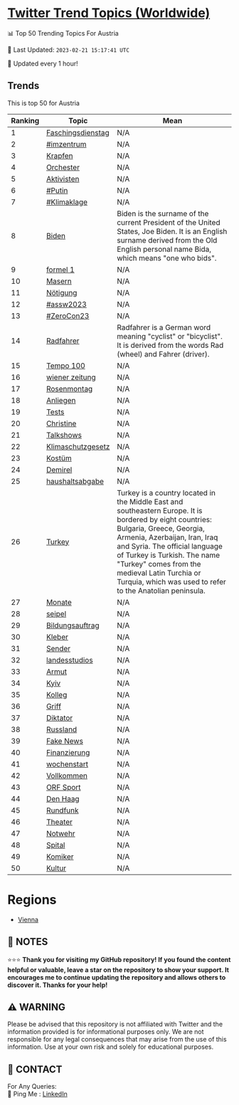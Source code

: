 [Twitter Trend Topics (Worldwide)](https://github.com/ErcinDedeoglu/Twitter-Trend-Topics)
==========


📊 Top 50 Trending Topics For Austria

📆 Last Updated: `2023-02-21 15:17:41 UTC`

🔧 Updated every 1 hour!


## Trends

This is top 50 for Austria

| Ranking | Topic | Mean |
| ------- | ------------ | ------------ |
| 1 | [Faschingsdienstag](http://twitter.com/search?q=Faschingsdienstag) | N/A |
| 2 | [#imzentrum](http://twitter.com/search?q=%23imzentrum) | N/A |
| 3 | [Krapfen](http://twitter.com/search?q=Krapfen) | N/A |
| 4 | [Orchester](http://twitter.com/search?q=Orchester) | N/A |
| 5 | [Aktivisten](http://twitter.com/search?q=Aktivisten) | N/A |
| 6 | [#Putin](http://twitter.com/search?q=%23Putin) | N/A |
| 7 | [#Klimaklage](http://twitter.com/search?q=%23Klimaklage) | N/A |
| 8 | [Biden](http://twitter.com/search?q=Biden) | Biden is the surname of the current President of the United States, Joe Biden. It is an English surname derived from the Old English personal name Bida, which means "one who bids". |
| 9 | [formel 1](http://twitter.com/search?q=formel+1) | N/A |
| 10 | [Masern](http://twitter.com/search?q=Masern) | N/A |
| 11 | [Nötigung](http://twitter.com/search?q=N%c3%b6tigung) | N/A |
| 12 | [#assw2023](http://twitter.com/search?q=%23assw2023) | N/A |
| 13 | [#ZeroCon23](http://twitter.com/search?q=%23ZeroCon23) | N/A |
| 14 | [Radfahrer](http://twitter.com/search?q=Radfahrer) | Radfahrer is a German word meaning "cyclist" or "bicyclist". It is derived from the words Rad (wheel) and Fahrer (driver). |
| 15 | [Tempo 100](http://twitter.com/search?q=Tempo+100) | N/A |
| 16 | [wiener zeitung](http://twitter.com/search?q=wiener+zeitung) | N/A |
| 17 | [Rosenmontag](http://twitter.com/search?q=Rosenmontag) | N/A |
| 18 | [Anliegen](http://twitter.com/search?q=Anliegen) | N/A |
| 19 | [Tests](http://twitter.com/search?q=Tests) | N/A |
| 20 | [Christine](http://twitter.com/search?q=Christine) | N/A |
| 21 | [Talkshows](http://twitter.com/search?q=Talkshows) | N/A |
| 22 | [Klimaschutzgesetz](http://twitter.com/search?q=Klimaschutzgesetz) | N/A |
| 23 | [Kostüm](http://twitter.com/search?q=Kost%c3%bcm) | N/A |
| 24 | [Demirel](http://twitter.com/search?q=Demirel) | N/A |
| 25 | [haushaltsabgabe](http://twitter.com/search?q=haushaltsabgabe) | N/A |
| 26 | [Turkey](http://twitter.com/search?q=Turkey) | Turkey is a country located in the Middle East and southeastern Europe. It is bordered by eight countries: Bulgaria, Greece, Georgia, Armenia, Azerbaijan, Iran, Iraq and Syria. The official language of Turkey is Turkish. The name "Turkey" comes from the medieval Latin Turchia or Turquia, which was used to refer to the Anatolian peninsula. |
| 27 | [Monate](http://twitter.com/search?q=Monate) | N/A |
| 28 | [seipel](http://twitter.com/search?q=seipel) | N/A |
| 29 | [Bildungsauftrag](http://twitter.com/search?q=Bildungsauftrag) | N/A |
| 30 | [Kleber](http://twitter.com/search?q=Kleber) | N/A |
| 31 | [Sender](http://twitter.com/search?q=Sender) | N/A |
| 32 | [landesstudios](http://twitter.com/search?q=landesstudios) | N/A |
| 33 | [Armut](http://twitter.com/search?q=Armut) | N/A |
| 34 | [Kyiv](http://twitter.com/search?q=Kyiv) | N/A |
| 35 | [Kolleg](http://twitter.com/search?q=Kolleg) | N/A |
| 36 | [Griff](http://twitter.com/search?q=Griff) | N/A |
| 37 | [Diktator](http://twitter.com/search?q=Diktator) | N/A |
| 38 | [Russland](http://twitter.com/search?q=Russland) | N/A |
| 39 | [Fake News](http://twitter.com/search?q=Fake+News) | N/A |
| 40 | [Finanzierung](http://twitter.com/search?q=Finanzierung) | N/A |
| 41 | [wochenstart](http://twitter.com/search?q=wochenstart) | N/A |
| 42 | [Vollkommen](http://twitter.com/search?q=Vollkommen) | N/A |
| 43 | [ORF Sport](http://twitter.com/search?q=ORF+Sport) | N/A |
| 44 | [Den Haag](http://twitter.com/search?q=Den+Haag) | N/A |
| 45 | [Rundfunk](http://twitter.com/search?q=Rundfunk) | N/A |
| 46 | [Theater](http://twitter.com/search?q=Theater) | N/A |
| 47 | [Notwehr](http://twitter.com/search?q=Notwehr) | N/A |
| 48 | [Spital](http://twitter.com/search?q=Spital) | N/A |
| 49 | [Komiker](http://twitter.com/search?q=Komiker) | N/A |
| 50 | [Kultur](http://twitter.com/search?q=Kultur) | N/A |



# Regions

* [Vienna](</Austria/Vienna.md>)



## 📝 NOTES

⭐⭐⭐ **Thank you for visiting my GitHub repository! If you found the content helpful or valuable, leave a star on the repository to show your support. It encourages me to continue updating the repository and allows others to discover it. Thanks for your help!**


## ⚠️ WARNING

Please be advised that this repository is not affiliated with Twitter and the information provided is for informational purposes only. We are not responsible for any legal consequences that may arise from the use of this information. Use at your own risk and solely for educational purposes.


## 📨 CONTACT

 For Any Queries:  
            🏓 Ping Me : [LinkedIn](https://www.linkedin.com/in/ercindedeoglu/)
